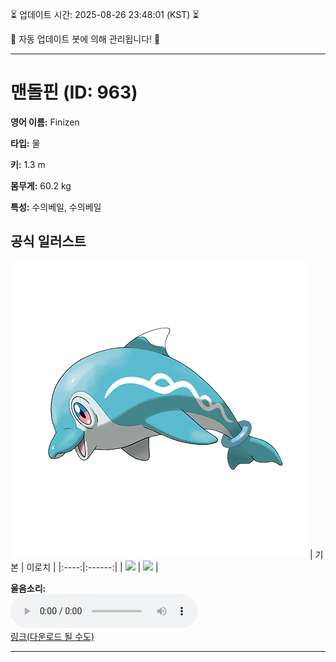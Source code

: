 
⏳ 업데이트 시간: 2025-08-26 23:48:01 (KST) ⏳

🤖 자동 업데이트 봇에 의해 관리됩니다! 🤖

---

# 맨돌핀 (ID: 963)
**영어 이름:** Finizen

**타입:** 물

**키:** 1.3 m

**몸무게:** 60.2 kg

**특성:** 수의베일, 수의베일

## 공식 일러스트
![](https://raw.githubusercontent.com/PokeAPI/sprites/master/sprites/pokemon/other/official-artwork/963.png)
| 기본 | 이로치 |
|:----:|:------:|
| <img src="http://play.pokemonshowdown.com/sprites/ani/finizen.gif" width="200"> | <img src="http://play.pokemonshowdown.com/sprites/ani-shiny/finizen.gif" width="200"> |

**울음소리:**<br><audio controls src="https://raw.githubusercontent.com/PokeAPI/cries/main/cries/pokemon/latest/963.ogg"></audio><br> [링크(다운로드 될 수도)](https://raw.githubusercontent.com/PokeAPI/cries/main/cries/pokemon/latest/963.ogg)


---
